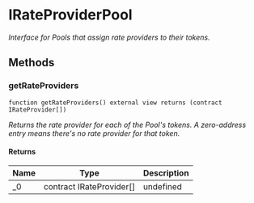 # IRateProviderPool







*Interface for Pools that assign rate providers to their tokens.*

## Methods

### getRateProviders

```solidity
function getRateProviders() external view returns (contract IRateProvider[])
```



*Returns the rate provider for each of the Pool&#39;s tokens. A zero-address entry means there&#39;s no rate provider for that token.*


#### Returns

| Name | Type | Description |
|---|---|---|
| _0 | contract IRateProvider[] | undefined |




